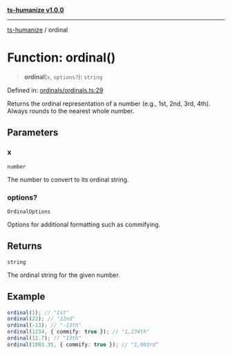 [**ts-humanize v1.0.0**](../README.md)

***

[ts-humanize](../README.md) / ordinal

# Function: ordinal()

> **ordinal**(`x`, `options?`): `string`

Defined in: [ordinals/ordinals.ts:29](https://github.com/Shiv-SB/ts-humanize/blob/540ea280fbbffb4f02169023da1f5402482baf2b/src/ordinals/ordinals.ts#L29)

Returns the ordinal representation of a number (e.g., 1st, 2nd, 3rd, 4th).
Always rounds to the nearest whole number.

## Parameters

### x

`number`

The number to convert to its ordinal string.

### options?

`OrdinalOptions`

Options for additional formatting such as commifying.

## Returns

`string`

The ordinal string for the given number.

## Example

```ts
ordinal(1); // "1st"
ordinal(22); // "22nd"
ordinal(-13); // "-13th"
ordinal(1234, { commify: true }); // "1,234th"
ordinal(12.7); // "13th"
ordinal(1003.35, { commify: true }); // "1,003rd"
```
